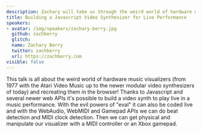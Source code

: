 ```yaml
---
description: Zachary will take us through the weird world of hardware music visualizers & recreate them in a browser with Javascript, WebMIDI, & a gamepad.
title: Building a Javascript Video Synthesizer for Live Performance
speakers:
- avatar: /img/speakers/zachary-berry.jpg
  github: zachberry
  glitch:
  name: Zachary Berry
  twitter: zachberry
  url: https://zachberry.com
visible: false
---
```


This talk is all about the weird world of hardware music visualizers (from 1977 with the Atari Video Music up to the newer modular video synthesizers of today) and recreating them in the browser! Thanks to Javascript and several newer web APIs it's possible to build a video synth to play live in a music performance. With the evil powers of "eval" it can also be coded live and with the WebAudio, WebMIDI and Gamepad APIs we can do beat detection and MIDI clock detection. Then we can get physical and manipulate our visualizer with a MIDI controller or an Xbox gamepad.
